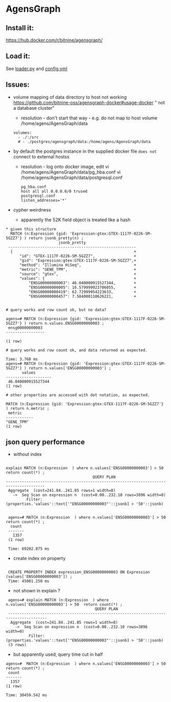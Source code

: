 # AgensGraph

## Install it:
  https://hub.docker.com/r/bitnine/agensgraph/

## Load it:
  See [loader.py](loader.py) and [config.yml](config.yml)

##  Issues:

  * volume mapping of data directory to host not working
  https://github.com/bitnine-oss/agensgraph-docker#usage-docker
  " not a database cluster"
    * resolution - don't start that way - e.g. do not map to host volume /home/agens/AgensGraph/data
    ```
    volumes:
      - ./:/src
      # - ./postgres/agensgraph/data:/home/agens/AgensGraph/data    
    ```

  * by default the postgres instance in the supplied docker file `does not` connect to external hostss
    * resolution - log onto docker image, edit
       vi /home/agens/AgensGraph/data/pg_hba.conf
       vi /home/agens/AgensGraph/data/postgresql.conf
       ```
       pg_hba.conf
       host all all 0.0.0.0/0 trused
       postgresql.conf
       listen_addresses='*'
       ```

  * cypher weirdness
    * apparently the 52K field object is treated like a hash

  ```
  * given this structure
    MATCH (n:Expression {gid: 'Expression:gtex:GTEX-1117F-0226-SM-5GZZ7'} ) return jsonb_pretty(n) ;
                         jsonb_pretty
   --------------------------------------------------------
    {                                                     +
        "id": "GTEX-1117F-0226-SM-5GZZ7",                 +
        "gid": "Expression:gtex:GTEX-1117F-0226-SM-5GZZ7",+
        "method": "Illumina HiSeq",                       +
        "metric": "GENE_TPM",                             +
        "source": "gtex",                                 +
        "values": {                                       +
            "ENSG00000000003": 46.040000915527344,        +
            "ENSG00000000005": 16.579999923706055,        +
            "ENSG00000000419": 62.72999954223633,         +
            "ENSG00000000457": 7.584000110626221,         +


  # query works and row count ok, but no data?

  agens=# MATCH (n:Expression {gid: 'Expression:gtex:GTEX-1117F-0226-SM-5GZZ7'} ) return n.values.ENSG00000000003 ;
   ensg00000000003
  -----------------

  (1 row)

  # query works and row count ok, and data returned as expected.

  Time: 3.768 ms
  agens=# MATCH (n:Expression {gid: 'Expression:gtex:GTEX-1117F-0226-SM-5GZZ7'} ) return n.values['ENSG00000000003'] ;
         values
  --------------------
   46.040000915527344
  (1 row)

  # other properties are accessed with dot notation, as expected.

  MATCH (n:Expression {gid: 'Expression:gtex:GTEX-1117F-0226-SM-5GZZ7'} ) return n.metric ;
   metric
------------
 "GENE_TPM"
(1 row)

  ```


## json query performance

* without index

```

explain MATCH (n:Expression  ) where n.values['ENSG00000000003'] > 50  return count(*) ;
                                      QUERY PLAN
---------------------------------------------------------------------------------------
 Aggregate  (cost=241.84..241.85 rows=1 width=8)
   ->  Seq Scan on expression n  (cost=0.00..232.10 rows=3896 width=0)
         Filter: (properties.'values'::text['"ENSG00000000003"'::jsonb] > '50'::jsonb)


 agens=# MATCH (n:Expression  ) where n.values['ENSG00000000003'] > 50  return count(*) ;
  count
 -------
   1357
 (1 row)

 Time: 69202.875 ms
```

* create index on property

```

 CREATE PROPERTY INDEX expression_ENSG00000000003 ON Expression (values['ENSG00000000003']) ;
 Time: 45081.250 ms
```

* not shown in explain ?

```
 agens=# explain MATCH (n:Expression  ) where n.values['ENSG00000000003'] > 50  return count(*) ;
                                       QUERY PLAN
 ---------------------------------------------------------------------------------------
  Aggregate  (cost=241.84..241.85 rows=1 width=8)
    ->  Seq Scan on expression n  (cost=0.00..232.10 rows=3896 width=0)
          Filter: (properties.'values'::text['"ENSG00000000003"'::jsonb] > '50'::jsonb)
 (3 rows)

```


* but apparently used, query time cut in half

```
agens=#  MATCH (n:Expression  ) where n.values['ENSG00000000003'] > 50  return count(*) ;
 count
-------
  1357
(1 row)

Time: 30459.542 ms
```
